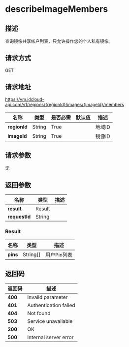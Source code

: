 # describeImageMembers


## 描述
查询镜像共享帐户列表，只允许操作您的个人私有镜像。


## 请求方式
GET

## 请求地址
https://vm.jdcloud-api.com/v1/regions/{regionId}/images/{imageId}/members

|名称|类型|是否必需|默认值|描述|
|---|---|---|---|---|
|**regionId**|String|True| |地域ID|
|**imageId**|String|True| |镜像ID|

## 请求参数
无


## 返回参数
|名称|类型|描述|
|---|---|---|
|**result**|Result| |
|**requestId**|String| |

### Result
|名称|类型|描述|
|---|---|---|
|**pins**|String[]|用户Pin列表|

## 返回码
|返回码|描述|
|---|---|
|**400**|Invalid parameter|
|**401**|Authentication failed|
|**404**|Not found|
|**503**|Service unavailable|
|**200**|OK|
|**500**|Internal server error|
